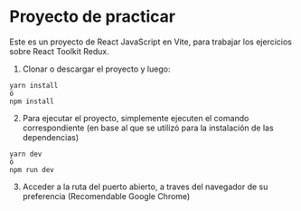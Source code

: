 # Proyecto de practicar

Este es un proyecto de React JavaScript en Vite, para trabajar los ejercicios sobre React Toolkit Redux.

1. Clonar o descargar el proyecto y luego:

```
yarn install
ó
npm install
```

2. Para ejecutar el proyecto, simplemente ejecuten el comando correspondiente (en base al que se utilizó para la instalación de las dependencias)

```
yarn dev
ó
npm run dev
```

3. Acceder a la ruta del puerto abierto, a traves del navegador de su preferencia (Recomendable Google Chrome)
